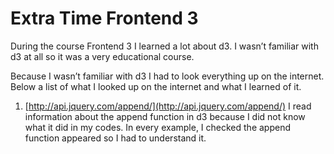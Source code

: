 # Extra Time Frontend 3

During the course Frontend 3 I learned a lot about d3. I wasn’t familiar with d3 at all so it was a very educational course.

Because I wasn’t familiar with d3 I had to look everything up on the internet. Below a list of what I looked up on the internet and what I learned of it.

1. [http://api.jquery.com/append/](http://api.jquery.com/append/) I read information about the append function in d3 because I did not know what it did in my codes. In every example, I checked the append function appeared so I had to understand it. 

